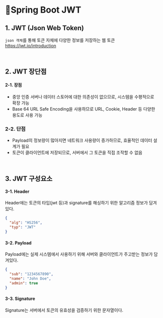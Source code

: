 # :herb:Spring Boot JWT 
## 1. JWT (Json Web Token)
`json 객체`를 통해 토큰 자체에 다양한 정보를 저장하는 웹 토큰 <br>
https://jwt.io/introduction

<br>

## 2. JWT 장단점
#### 2-1. 장점
  - 중앙 인증 서버나 데이터 스토어에 대한 의존성이 없으므로, 시스템을 수평적으로 확장 가능
  - Base 64 URL Safe Encoding을 사용하므로 URL, Cookie, Header 등 다양한 용도로 사용 가능
### 2-2. 단점
  - Payload의 정보량이 많아지면 네트워크 사용량이 증가하므로, 효율적인 데이터 설계가 필요
  - 토큰이 클라이언트에 저장되므로, 서버에서 그 토큰을 직접 조작할 수 없음
  
<br>

## 3. JWT 구성요소
#### 3-1. Header
Header에는 토큰의 타입(jwt 등)과 signature를 해싱하기 위한 알고리즘 정보가 담겨있다.
```json
{
  "alg": "HS256",
  "typ": "JWT"
}
```
#### 3-2. Payload
Payload에는 실제 시스템에서 사용하기 위해 서버와 클라이언트가 주고받는 정보가 담겨있다.
```json
{
  "sub": "1234567890",
  "name": "John Doe",
  "admin": true
}
```
#### 3-3. Signature
Signature는 서버에서 토큰의 유효성을 검증하기 위한 문자열이다.

